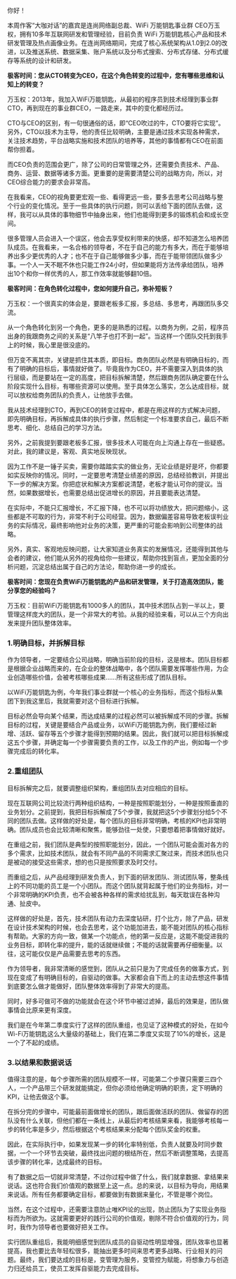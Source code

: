 你好！

本周作客“大咖对话”的嘉宾是连尚网络副总裁、WiFi 万能钥匙事业群 CEO万玉权，拥有10多年互联网研发和管理经验，目前负责 WiFi 万能钥匙核心产品和技术研发管理及热点画像业务。在连尚网络期间，完成了核心系统架构从1.0到2.0的改进，以及推送系统、数据采集、账户系统以及分布式搜索、分布式存储、分布式缓存等系统的设计和研发。

**极客时间：您从CTO转变为CEO，在这个角色转变的过程中，您有哪些思维和认知上的转变？**

万玉权：2013年，我加入WiFi万能钥匙，从最初的程序员到技术经理到事业群CTO，再到现在的事业群CEO，一路走来，其中的变化都经历过。

CTO与CEO的区别，有一句很通俗的话，即“CEO吹过的牛，CTO要将它实现”。另外，CTO以技术为主导，他的责任比较明确，主要是通过技术实现各种需求，关注技术趋势，平台战略实施和技术团队的培养等，其他的事情都有CEO在前面帮你担着。

而CEO负责的范围会更广，除了公司的日常管理之外，还需要负责技术、产品、商务、运营、数据等诸多方面。更重要的是需要清楚公司的战略方向，所以，对CEO综合能力的要求会非常高。

在我看来，CEO的视角要更宏观一些、看得更远一些，要多去思考公司战略与整个行业的变化情况。至于一些具体的执行问题，则可以丢给下面的团队去做，这样，我可以从具体的事物细节中抽身出来，他们也能得到更多的锻炼机会和成长空间。

很多管理人员会进入一个误区，他会去享受权利带来的快感，却不知道怎么培养团队成员。在我看来，一名合格的领导者，不在于自己的能力有多大，而在于能够培养出多少更优秀的人才；也不在于自己能够做多少事，而在于能带领团队做多少事。一个人一天不眠不休也只能工作24小时，但如果能将方法传承给团队，培养出10个和你一样优秀的人，那工作效率就能够翻10倍。

**极客时间：在角色转化过程中，您如何提升自己，弥补短板？**

万玉权：一个很真实的体会是，要跟老板多汇报，多总结、多思考，再跟团队多交流。

从一个角色转化到另一个角色，更多的是熟悉的过程。以商务为例，之前，程序员出身的我跟商务之间的关系是“八竿子也打不到一起”。当这样一个团队交托到我手上的时候，我心里是很没底的。

但万变不离其宗，关键是抓住其本质，即目标。商务团队必然是有明确目标的，而有了明确的目标后，事情就好做了。毕竟我作为CEO，并不需要深入到具体的执行层级，而是要站在一定的高度，把目标拆解清楚，然后跟商务团队确定要在什么阶段实现什么目标，有哪些资源可以使用。至于具体怎么落实，怎么达成目标，就可以放权给商务团队的负责人，让他放手去做。

我从技术经理到CTO，再到CEO的转变过程中，都是在用这样的方式解决问题，即先明确目标，再拆解成具体的执行步骤，然后制定一个标准要求自己，最后不断思考、细化、总结自己的学习方法。

另外，之前我提到要跟老板多汇报，很多技术人可能在向上沟通上存在一些疑惑。对此，我的建议是，客观、真实地反映现状。

因为工作不是一锤子买卖，需要你踏踏实实的做业务，无论业绩是好是坏，你都要如实反映你的情况。同时，一定要思考清楚业绩差的原因，总结经验教训，并提出下一步的解决方案。你把症状和解决方案都说清楚，老板才能认可你的提议。当然，如果数据增长，也需要总结出促进增长的原因，并且要能表达清楚。

在实际中，不能只汇报增长，不汇报下降，也不可以将功绩放大，把问题缩小，这些都是不可取的行为，非常不利于公司经营。因为，数据偏差容易导致老板误判业务的实际情况，最终影响他对业务的决策，更严重的可能会影响到公司整体的战略。

另外，真实、客观地反映问题，让大家知道业务真实的发展情况，还能得到其他与会者的建议，他们能从另外的视角给你一些建议，帮助你找到盲点，更加全面的分析问题，沉淀总结出属于自己的方法论，帮助你进一步的成长。

**极客时间：您现在负责WiFi万能钥匙的产品和研发管理，关于打造高效团队，能分享您的经验吗？**

万玉权：目前WiFi万能钥匙有1000多人的团队，其中技术团队占到一半以上，要管理这样庞大的团队，是一个非常大的考验。从我的经验来看，可以从三个方向出发来提升团队整体效率。

### 1.明确目标，并拆解目标

作为领导者，一定要结合公司战略，明确当前阶段的目标，这是根本。团队目标都是根据企业战略而来的，在企业的整体战略中，各个团队需要发挥哪些作用，为企业创造哪些价值，会被考核哪些成果……所有这些形成了团队目标。

以WiFi万能钥匙为例，今年我们事业群就一个核心的业务指标，而这个指标从集团下到我这里后，我就需要对这个目标进行拆解。

目标必然会导向某个结果，而达成结果的过程必然可以被拆解成不同的步骤。拆解目标的过程，关键是要结合产品或业务，以WiFi万能钥匙为例，我们要经过新增、活跃、留存等五个步骤才能得到预期的结果。因此，我们就可以把目标拆解成这五个步骤，并确定每一个步骤需要负责的工作，以及工作的产出，例如每一个步骤完成后的转化率。

### 2.重组团队

目标拆解完之后，就要调整组织架构，重组团队去对应相应的目标。

现在互联网公司比较流行两种组织结构，一种是按照职能划分，一种是按照垂直的业务划分。之前提到，我把目标拆解成了5个步骤，我就把这5个步骤划分给5个不同的团队去做。这样做的好处是，每个团队的目标非常明确，考核的KPI也非常明确。团队成员也会比较清晰和聚焦，能够劲往一处使，只要想着把事情做好就好。

在重组之前，我们团队是典型的按照职能划分，因此，一个团队可能会面对各方的多个需求，比如技术团队，就会有不同产品的不同需求汇聚过来，而技术团队也只是被动的接受这些需求，想的也只是按照要求及时交付。

而重组之后，从产品经理到研发负责人，到下面的研发团队、测试团队等，整条线上的不同功能的员工是一个小团队。而这个团队就背起属于他们的业务指标，对一个非常明确的KPI负责，也不会被各种各样的需求给扰乱到，每天耽误在各种沟通、扯皮中。

这样做的好处是，首先，技术团队有动力去深度钻研，打个比方，除了产品，研发在设计技术架构的时候，也会去思考，这个功能加进去，能不能对团队的核心指标有帮助。大家的方向一致，做某一个功能点，他的第一反应是，这能不能促进我的业务目标，即转化率的提升，能的话就继续做；不能的话就需要再仔细衡量。以往，这可能仅仅是产品需要去思考的东西。

作为领导者，我非常清晰的感觉到，团队从之前只是为了完成任务的做事方式，到现在变成了有明确目标的，自驱动的做事。大家都会自下而上的主动去想这件事情到底要怎么做才能做好，团队整体效率得到了非常大的提高。

同时，好多可做可不做的功能就会在这个环节中被过滤掉，最后的效果是，团队做事情会比原来更有深度。

我们是在今年第二季度实行了这样的团队重组，也见证了这种模式的好处，在如今Wi-Fi万能钥匙这么大量级的基础上，我们在第二季度又实现了10%的增长，这是一个了不起的成绩。

### 3.以结果和数据说话

值得注意的是，每个步骤所需的团队规模不一样，可能第二个步骤只需要三四个人，一个产品带三个研发就能搞定，但你必须给他确定明确的职责，定下明确的KPI，让他去做这个事。

在拆分完的步骤中，可能最前面做增长的团队，跟后面做活跃的团队、做留存的团队没有什么关联，但他们都在一条线上，从最后的考核结果来看，我能够考核每一步的转化率是多少，然后根据这个考核结果来分配每个团队奖金的权重。

因此，在实际执行中，如果发现某一步的转化率特别低，负责人就要及时同步数据，一个一个环节去突破，最终找出问题的根结所在，然后不断调整策略，去提高该步骤的转化率，达成最终的目标。

有了数据之后一切就非常清楚，不过你过程中做了什么，我们就拿数据、拿结果来说话。这也符合我们价值观的数据至上这一点。总的来说，以目标为导向，用结果来说话。所有任务都要确定目标，都要做到有数据来量化，不管是哪个岗位。

当然，在这个过程中，还需要注意防止唯KPI论的出现，防止团队为了实现业务指标而为所欲为。这就需要更好的践行公司的价值观，剔除不符合价值观的行为，同时，我作为领导者也要做好把关工作。

实行团队重组后，我能明细感觉到团队成员的自驱动性明显增强，团队效率也显著提高，我也要比去年轻松很多，能抽出更多时间来思考更多战略、行业相关的问题。最终，我们要达成的目标是，变管理为服务，变管控为赋能，将想象力与创造力归还给员工，使员工发挥自驱能力去完成目标。